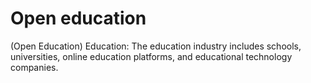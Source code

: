 # Open education

(Open Education) Education: The education industry includes schools, universities, online education platforms, and educational technology companies.
